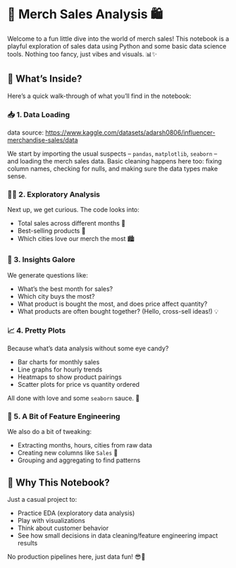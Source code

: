 
# 🎽 Merch Sales Analysis 🛍️

Welcome to a fun little dive into the world of merch sales! This notebook is a playful exploration of sales data using Python and some basic data science tools. Nothing too fancy, just vibes and visuals. 📊✨

## 🧪 What’s Inside?

Here’s a quick walk-through of what you’ll find in the notebook:

### 📥 1. Data Loading
data source: https://www.kaggle.com/datasets/adarsh0806/influencer-merchandise-sales/data

We start by importing the usual suspects – `pandas`, `matplotlib`, `seaborn` – and loading the merch sales data. Basic cleaning happens here too: fixing column names, checking for nulls, and making sure the data types make sense.

### 🕵️‍♀️ 2. Exploratory Analysis
Next up, we get curious. The code looks into:
- Total sales across different months 📆
- Best-selling products 🥇
- Which cities love our merch the most 🏙

### 🧠 3. Insights Galore
We generate questions like:
- What’s the best month for sales?
- Which city buys the most?
- What product is bought the most, and does price affect quantity?
- What products are often bought together? (Hello, cross-sell ideas!) 💡

### 📈 4. Pretty Plots
Because what’s data analysis without some eye candy?
- Bar charts for monthly sales
- Line graphs for hourly trends
- Heatmaps to show product pairings
- Scatter plots for price vs quantity ordered

All done with love and some `seaborn` sauce. 💅

### 🤔 5. A Bit of Feature Engineering
We also do a bit of tweaking:
- Extracting months, hours, cities from raw data
- Creating new columns like `Sales` 💸
- Grouping and aggregating to find patterns

## 🎉 Why This Notebook?
Just a casual project to:
- Practice EDA (exploratory data analysis)
- Play with visualizations
- Think about customer behavior
- See how small decisions in data cleaning/feature engineering impact results

No production pipelines here, just data fun! 😎🌟
